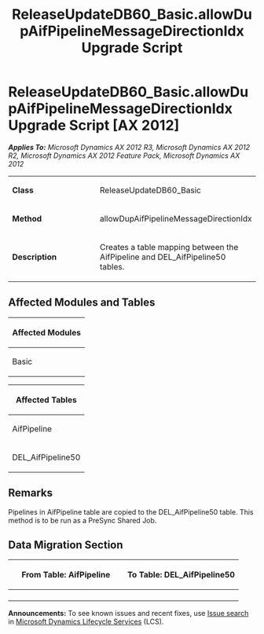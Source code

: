 ﻿---
title: ReleaseUpdateDB60_Basic.allowDupAifPipelineMessageDirectionIdx Upgrade Script
TOCTitle: ReleaseUpdateDB60_Basic.allowDupAifPipelineMessageDirectionIdx Upgrade Script
ms:assetid: 291c204f-668c-c602-7567-918674286c8c
ms:mtpsurl: https://msdn.microsoft.com/en-us/library/JJ735885(v=AX.60)
ms:contentKeyID: 49707303
ms.date: 05/18/2015
mtps_version: v=AX.60
---

# ReleaseUpdateDB60\_Basic.allowDupAifPipelineMessageDirectionIdx Upgrade Script [AX 2012]


_**Applies To:** Microsoft Dynamics AX 2012 R3, Microsoft Dynamics AX 2012 R2, Microsoft Dynamics AX 2012 Feature Pack, Microsoft Dynamics AX 2012_

<table>
<colgroup>
<col style="width: 50%" />
<col style="width: 50%" />
</colgroup>
<tbody>
<tr class="odd">
<td><p><strong>Class</strong></p></td>
<td><p>ReleaseUpdateDB60_Basic</p></td>
</tr>
<tr class="even">
<td><p><strong>Method</strong></p></td>
<td><p>allowDupAifPipelineMessageDirectionIdx</p></td>
</tr>
<tr class="odd">
<td><p><strong>Description</strong></p></td>
<td><p>Creates a table mapping between the AifPipeline and DEL_AifPipeline50 tables.</p></td>
</tr>
</tbody>
</table>


## Affected Modules and Tables

<table>
<colgroup>
<col style="width: 100%" />
</colgroup>
<thead>
<tr class="header">
<th><p>Affected Modules</p></th>
</tr>
</thead>
<tbody>
<tr class="odd">
<td><p>Basic</p></td>
</tr>
</tbody>
</table>


<table>
<colgroup>
<col style="width: 100%" />
</colgroup>
<thead>
<tr class="header">
<th><p>Affected Tables</p></th>
</tr>
</thead>
<tbody>
<tr class="odd">
<td><p>AifPipeline</p></td>
</tr>
<tr class="even">
<td><p>DEL_AifPipeline50</p></td>
</tr>
</tbody>
</table>


## Remarks

Pipelines in AifPipeline table are copied to the DEL\_AifPipeline50 table. This method is to be run as a PreSync Shared Job.

## Data Migration Section

<table>
<colgroup>
<col style="width: 50%" />
<col style="width: 50%" />
</colgroup>
<thead>
<tr class="header">
<th><p>From Table: AifPipeline</p></th>
<th><p>To Table: DEL_AifPipeline50</p></th>
</tr>
</thead>
<tbody>
<tr class="odd">
<td><p></p></td>
<td><p></p></td>
</tr>
</tbody>
</table>

  
**Announcements:** To see known issues and recent fixes, use [Issue search](http://go.microsoft.com/fwlink/?linkid=389258) in [Microsoft Dynamics Lifecycle Services](http://go.microsoft.com/fwlink/?linkid=306505) (LCS).

